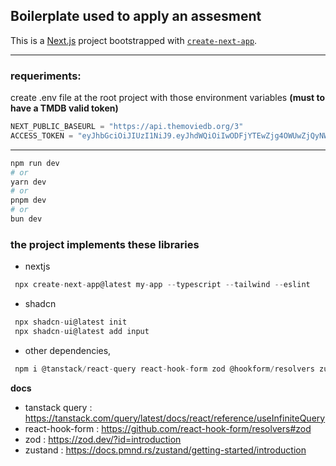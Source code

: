 
## Boilerplate used to apply an assesment

  This is a [Next.js](https://nextjs.org/) project bootstrapped with [`create-next-app`](https://github.com/vercel/next.js/tree/canary/packages/create-next-app).

___

### requeriments:

create .env file at the root project with those environment variables **(must to have a TMDB valid token)**

```javascript
NEXT_PUBLIC_BASEURL = "https://api.themoviedb.org/3"
ACCESS_TOKEN = "eyJhbGciOiJIUzI1NiJ9.eyJhdWQiOiIwODFjYTEwZjg4OWUwZjQyNWFjY2MzMjllOGUzZhYyMyIsInN1YiI6IjY1Mjk3ZmU2MWYzZTYwMDEzOTlkYWQxZSIsInNjb3Blcyk6WyJhcGlfcmVhZCJdLCJ2ZXJzaW9uIjoxfQ.KfCZXS3Ie8lCEyRMxOXXXY0dTnzpk3PBVa98MfP0IT8"
```
___

```bash
npm run dev
# or
yarn dev
# or
pnpm dev
# or
bun dev
```


### the project implements these libraries

- nextjs
```javascript
 npx create-next-app@latest my-app --typescript --tailwind --eslint
```
- shadcn
```javascript
 npx shadcn-ui@latest init
 npx shadcn-ui@latest add input
```
- other dependencies,
```javascript
 npm i @tanstack/react-query react-hook-form zod @hookform/resolvers zustand
```

**docs**
- tanstack query : https://tanstack.com/query/latest/docs/react/reference/useInfiniteQuery
- react-hook-form : https://github.com/react-hook-form/resolvers#zod
- zod : https://zod.dev/?id=introduction
- zustand : https://docs.pmnd.rs/zustand/getting-started/introduction